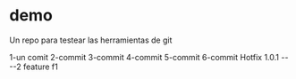 # demo
Un repo para testear las herramientas de git

1-un comit
2-commit
3-commit
4-commit
5-commit
6-commit
Hotfix 1.0.1 ----2
feature f1
